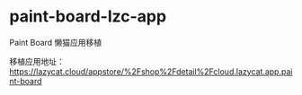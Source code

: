 # paint-board-lzc-app
Paint Board 懒猫应用移植

移植应用地址：https://lazycat.cloud/appstore/%2Fshop%2Fdetail%2Fcloud.lazycat.app.paint-board
